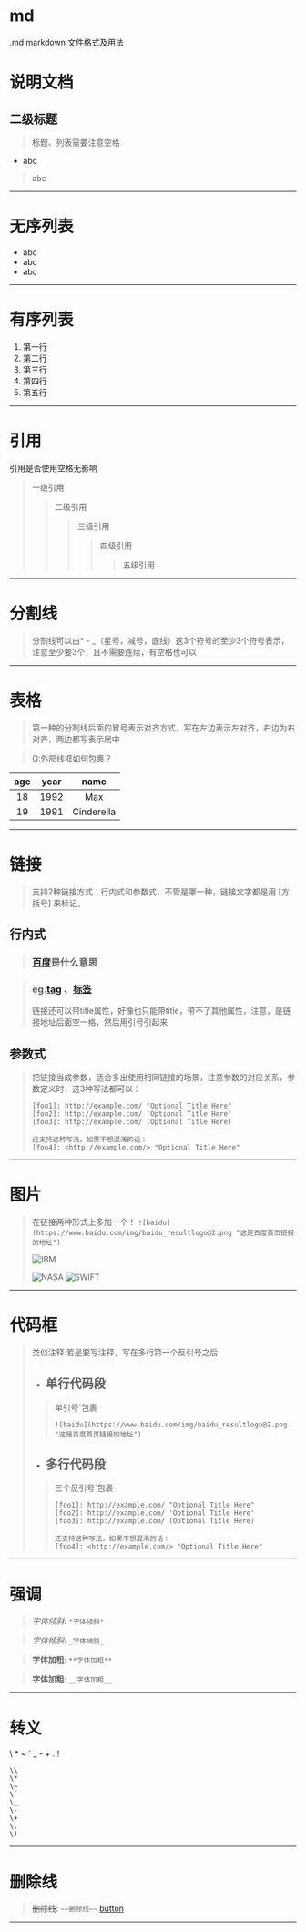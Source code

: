 # md
.md markdown 文件格式及用法
# 说明文档
## 二级标题
> 标题、列表需要注意空格
* abc
> abc
----------------
# 无序列表
* abc
* abc
* abc
----------------
# 有序列表
1. 第一行
2. 第二行
3. 第三行
1. 第四行
1. 第五行
----------------
# 引用
引用是否使用空格无影响
>一级引用
>>二级引用
>>>三级引用
>>>>四级引用
>>>>>五级引用
----------------
# 分割线
> 分割线可以由* - _（星号，减号，底线）这3个符号的至少3个符号表示，注意至少要3个，且不需要连续，有空格也可以
----------------
# 表格
> 第一种的分割线后面的冒号表示对齐方式，写在左边表示左对齐，右边为右对齐，两边都写表示居中

> Q:外部线框如何包裹？

|age|year|name|
|:--:|:--:|:--:|
|18|1992|Max|
|19|1991|Cinderella|
----------------
# 链接
>支持2种链接方式：行内式和参数式，不管是哪一种，链接文字都是用 [方括号] 来标记。
## 行内式
>### [百度](www.baidu.com)是什么意思

>### eg.[tag](www.baidu.com "title") 、[标签](/home "tag标签")
>
>链接还可以带title属性，好像也只能带title，带不了其他属性，注意，是链接地址后面空一格，然后用引号引起来
## 参数式
>把链接当成参数，适合多出使用相同链接的场景，注意参数的对应关系，参数定义时，这3种写法都可以：
>```
>[foo1]: http://example.com/ "Optional Title Here"
>[foo2]: http://example.com/ 'Optional Title Here'
>[foo3]: http://example.com/ (Optional Title Here)
>
>还支持这种写法，如果不想混淆的话：
>[foo4]: <http://example.com/> "Optional Title Here"
>```
----------------
# 图片
> 在链接两种形式上多加一个！
>`![baidu](https://www.baidu.com/img/baidu_resultlogo@2.png "这是百度首页链接的地址")`
>
>![IBM](https://github.githubassets.com/images/modules/site/logos/ibm-logo.png "这是IBM Logo地址")
>
>![NASA](https://github.githubassets.com/images/modules/site/logos/nasa-logo.png "这是NASA Logo地址")
>![SWIFT](https://github.githubassets.com/images/modules/site/logos/swift-logo.png "这是SWIFT Logo地址")

----------------
# 代码框
> 类似注释 若是要写注释，写在多行第一个反引号之后
> * ## 单行代码段
>> 单引号`包裹
>>
>>`![baidu](https://www.baidu.com/img/baidu_resultlogo@2.png "这是百度首页链接的地址")`
> * ## 多行代码段
>> 三个反引号`包裹
>>
>>``` 此处可以写注释
>>[foo1]: http://example.com/ "Optional Title Here"
>>[foo2]: http://example.com/ 'Optional Title Here'
>>[foo3]: http://example.com/ (Optional Title Here)
>>
>>还支持这种写法，如果不想混淆的话：
>>[foo4]: <http://example.com/> "Optional Title Here"
>>```
----------------
# 强调
>
>*字体倾斜*:
>`*字体倾斜*`

>_字体倾斜_:
>`_字体倾斜_`

>**字体加粗**:
>`**字体加粗**`

>__字体加粗__:
>`__字体加粗__`
----------------
# 转义
\\
\*
\~
\`
\_
\-
\+
\.
\!
```
\\
\*
\~
\`
\_
\-
\+
\.
\!
```
----------------
# 删除线
>~~删除线~~:
>`~~删除线~~`
>[button](https://blog.csdn.net/renlzrz/article/details/83545521 "LearnFrom")
----------------

